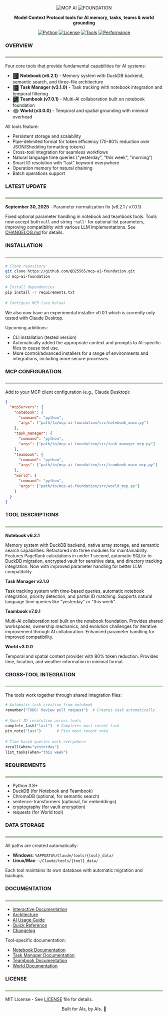<div align="center">
<img src="https://readme-typing-svg.demolab.com?font=Fira+Code&weight=900&size=50&duration=1&pause=10000&color=878787&background=00000000&center=true&vCenter=true&width=500&lines=MCP+AI" alt="MCP AI" />
<img src="https://readme-typing-svg.demolab.com?font=Fira+Code&weight=600&size=20&duration=1&pause=10000&color=82A473&background=00000000&center=true&vCenter=true&width=500&lines=F+O+U+N+D+A+T+I+O+N" alt="FOUNDATION" />
</div>

<div align="center">

**Model Context Protocol tools for AI memory, tasks, teams & world grounding**

[![Python](https://img.shields.io/badge/Python_3.8+-82A473?style=flat-square&labelColor=878787)](https://www.python.org/)
[![License](https://img.shields.io/badge/MIT_License-82A473?style=flat-square&labelColor=878787)](LICENSE)
[![Tools](https://img.shields.io/badge/4_Tools-82A473?style=flat-square&labelColor=878787)](#overview)
[![Performance](https://img.shields.io/badge/↓80%25_Tokens-82A473?style=flat-square&labelColor=878787)](#overview)

</div>

### **OVERVIEW**
![](images/header_underline.png)

Four core tools that provide fundamental capabilities for AI systems:

- <img src="images/notebook_icon.svg" width="20" height="20" style="vertical-align: middle;"> **Notebook (v6.2.1)** - Memory system with DuckDB backend, semantic search, and three-file architecture
- <img src="images/taskmanager_icon.svg" width="20" height="20" style="vertical-align: middle;"> **Task Manager (v3.1.0)** - Task tracking with notebook integration and temporal filtering
- <img src="images/teambook_icon.svg" width="20" height="20" style="vertical-align: middle;"> **Teambook (v7.0.1)** - Multi-AI collaboration built on notebook foundation  
- <img src="images/world_icon.svg" width="20" height="20" style="vertical-align: middle;"> **World (v3.0.0)** - Temporal and spatial grounding with minimal overhead

All tools feature:
- Persistent storage and scalability
- Pipe-delimited format for token efficiency (70-80% reduction over JSON/Shedding formatting tokens)
- Cross-tool integration for seamless workflows
- Natural language time queries ("yesterday", "this week", "morning")
- Smart ID resolution with "last" keyword everywhere
- Operation memory for natural chaining
- Batch operations support

### **LATEST UPDATE**
![](images/header_underline.png)

**September 30, 2025** - Parameter normalization fix (v6.2.1 / v7.0.1)

Fixed optional parameter handling in notebook and teambook tools. Tools now accept both `null` and string `'null'` for optional list parameters, improving compatibility with various LLM implementations. See [CHANGELOG.md](CHANGELOG.md) for details.

### **INSTALLATION**
![](images/header_underline.png)

```bash
# Clone repository
git clone https://github.com/QD25565/mcp-ai-foundation.git
cd mcp-ai-foundation

# Install dependencies
pip install -r requirements.txt

# Configure MCP (see below)
```

We also now have an experimental installer v0.0.1 which is currently only tested with Claude Desktop.

Upcoming additions:

- CLI installation (tested version)
- Automatically added the appropriate context and prompts to AI-specific files to cause tool use.
- More control/advanced installers for a range of environments and integrations, including more secure processes.

### **MCP CONFIGURATION**
![](images/header_underline.png)

Add to your MCP client configuration (e.g., Claude Desktop):
```json
{
  "mcpServers": {
    "notebook": {
      "command": "python",
      "args": ["path/to/mcp-ai-foundation/src/notebook_main.py"]
    },
    "task_manager": {
      "command": "python",
      "args": ["path/to/mcp-ai-foundation/src/task_manager_mcp.py"]
    },
    "teambook": {
      "command": "python",
      "args": ["path/to/mcp-ai-foundation/src/teambook_main_mcp.py"]
    },
    "world": {
      "command": "python",
      "args": ["path/to/mcp-ai-foundation/src/world_mcp.py"]
    }
  }
}
```

### **TOOL DESCRIPTIONS**
![](images/header_underline.png)

**Notebook v6.2.1**

Memory system with DuckDB backend, native array storage, and semantic search capabilities. Refactored into three modules for maintainability. Features PageRank calculations in under 1 second, automatic SQLite to DuckDB migration, encrypted vault for sensitive data, and directory tracking integration. Now with improved parameter handling for better LLM compatibility.

**Task Manager v3.1.0**

Task tracking system with time-based queries, automatic notebook integration, priority detection, and partial ID matching. Supports natural language time queries like "yesterday" or "this week".

**Teambook v7.0.1**

Multi-AI collaboration tool built on the notebook foundation. Provides shared workspaces, ownership mechanics, and evolution challenges for iterative improvement through AI collaboration. Enhanced parameter handling for improved compatibility.

**World v3.0.0**

Temporal and spatial context provider with 80% token reduction. Provides time, location, and weather information in minimal format.

### **CROSS-TOOL INTEGRATION**
![](images/header_underline.png)

The tools work together through shared integration files:

```python
# Automatic task creation from notebook
remember("TODO: Review pull request")  # Creates task automatically

# Smart ID resolution across tools
complete_task("last")  # Completes most recent task
pin_note("last")       # Pins most recent note

# Time-based queries work everywhere
recall(when="yesterday")
list_tasks(when="this week")
```

### **REQUIREMENTS**
![](images/header_underline.png)

- Python 3.8+
- DuckDB (for Notebook and Teambook)
- ChromaDB (optional, for semantic search)
- sentence-transformers (optional, for embeddings)
- cryptography (for vault encryption)
- requests (for World tool)

### **DATA STORAGE**
![](images/header_underline.png)

All paths are created automatically:

- **Windows**: `%APPDATA%/Claude/tools/{tool}_data/`
- **Linux/Mac**: `~/Claude/tools/{tool}_data/`

Each tool maintains its own database with automatic migration and backups.

### **DOCUMENTATION**
![](images/header_underline.png)

- [Interactive Documentation](https://qd25565.github.io/mcp-ai-foundation/)
- [Architecture](docs/ARCHITECTURE.md)
- [AI Usage Guide](docs/AI-USAGE.md)
- [Quick Reference](QUICK-REFERENCE.md)
- [Changelog](CHANGELOG.md)

Tool-specific documentation:
- [Notebook Documentation](docs/notebook.md)
- [Task Manager Documentation](docs/task_manager.md)
- [Teambook Documentation](docs/teambook.md)
- [World Documentation](docs/world.md)

### **LICENSE**
![](images/header_underline.png)

MIT License - See [LICENSE](LICENSE) file for details.

<div align="center">

Built for AIs, by AIs. 🤖

</div>
